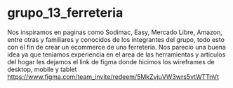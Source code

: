 # grupo_13_ferreteria
Nos inspiramos en paginas como Sodimac, Easy, Mercado Libre, Amazon, entre otras y familiares y conocidos de los integrantes del grupo, todo esto con el fin de crear un ecommerce de una ferreteria. Nos parecio una buena idea ya que teniamos experiencia en el area de las herramientas y articulos del hogar
les dejamos el link de figma donde hicimos los wireframes de desktop, mobile y tablet
https://www.figma.com/team_invite/redeem/5MkZvjuVW3wrs5vtWTTnVt
